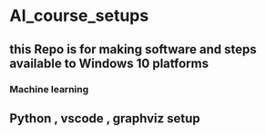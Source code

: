 # AI_course_setups

## this Repo is for making software and steps available to Windows 10 platforms 

### Machine learning 

## Python , vscode , graphviz setup 




